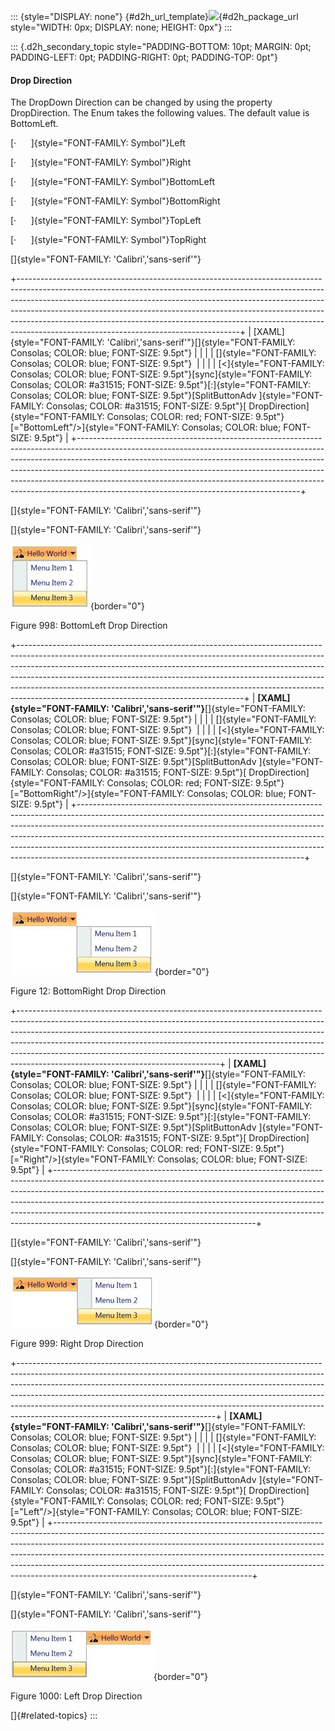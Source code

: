 ::: {style="DISPLAY: none"}
[](ms-xhelp:///?Id=d2h_url_template){#d2h_url_template}![](!package_url!){#d2h_package_url style="WIDTH: 0px; DISPLAY: none; HEIGHT: 0px"}
:::

::: {.d2h_secondary_topic style="PADDING-BOTTOM: 10pt; MARGIN: 0pt; PADDING-LEFT: 0pt; PADDING-RIGHT: 0pt; PADDING-TOP: 0pt"}
#### Drop Direction

The DropDown Direction can be changed by using the property DropDirection. The Enum takes the following values. The default value is BottomLeft.

[·      ]{style="FONT-FAMILY: Symbol"}Left

[·      ]{style="FONT-FAMILY: Symbol"}Right

[·      ]{style="FONT-FAMILY: Symbol"}BottomLeft

[·      ]{style="FONT-FAMILY: Symbol"}BottomRight

[·      ]{style="FONT-FAMILY: Symbol"}TopLeft

[·      ]{style="FONT-FAMILY: Symbol"}TopRight

[]{style="FONT-FAMILY: 'Calibri','sans-serif'"} 

+-------------------------------------------------------------------------------------------------------------------------------------------------------------------------------------------------------------------------------------------------------------------------------------------------------------------------------------------------------------------------------------------------------------------------------------------------------------+
| [XAML]{style="FONT-FAMILY: 'Calibri','sans-serif'"}[]{style="FONT-FAMILY: Consolas; COLOR: blue; FONT-SIZE: 9.5pt"}                                                                                                                                                                                                                                                                                                                                         |
|                                                                                                                                                                                                                                                                                                                                                                                                                                                             |
| []{style="FONT-FAMILY: Consolas; COLOR: blue; FONT-SIZE: 9.5pt"}                                                                                                                                                                                                                                                                                                                                                                                            |
|                                                                                                                                                                                                                                                                                                                                                                                                                                                             |
| [\<]{style="FONT-FAMILY: Consolas; COLOR: blue; FONT-SIZE: 9.5pt"}[sync]{style="FONT-FAMILY: Consolas; COLOR: #a31515; FONT-SIZE: 9.5pt"}[:]{style="FONT-FAMILY: Consolas; COLOR: blue; FONT-SIZE: 9.5pt"}[SplitButtonAdv ]{style="FONT-FAMILY: Consolas; COLOR: #a31515; FONT-SIZE: 9.5pt"}[ DropDirection]{style="FONT-FAMILY: Consolas; COLOR: red; FONT-SIZE: 9.5pt"}[=\"BottomLeft\"/\>]{style="FONT-FAMILY: Consolas; COLOR: blue; FONT-SIZE: 9.5pt"} |
+-------------------------------------------------------------------------------------------------------------------------------------------------------------------------------------------------------------------------------------------------------------------------------------------------------------------------------------------------------------------------------------------------------------------------------------------------------------+

[]{style="FONT-FAMILY: 'Calibri','sans-serif'"} 

[]{style="FONT-FAMILY: 'Calibri','sans-serif'"} 

![](../ImagesExt/image261_892.jpg){border="0"}

Figure 998: BottomLeft Drop Direction

+--------------------------------------------------------------------------------------------------------------------------------------------------------------------------------------------------------------------------------------------------------------------------------------------------------------------------------------------------------------------------------------------------------------------------------------------------------------+
| **[XAML]{style="FONT-FAMILY: 'Calibri','sans-serif'"}**[]{style="FONT-FAMILY: Consolas; COLOR: blue; FONT-SIZE: 9.5pt"}                                                                                                                                                                                                                                                                                                                                      |
|                                                                                                                                                                                                                                                                                                                                                                                                                                                              |
| []{style="FONT-FAMILY: Consolas; COLOR: blue; FONT-SIZE: 9.5pt"}                                                                                                                                                                                                                                                                                                                                                                                             |
|                                                                                                                                                                                                                                                                                                                                                                                                                                                              |
| [\<]{style="FONT-FAMILY: Consolas; COLOR: blue; FONT-SIZE: 9.5pt"}[sync]{style="FONT-FAMILY: Consolas; COLOR: #a31515; FONT-SIZE: 9.5pt"}[:]{style="FONT-FAMILY: Consolas; COLOR: blue; FONT-SIZE: 9.5pt"}[SplitButtonAdv ]{style="FONT-FAMILY: Consolas; COLOR: #a31515; FONT-SIZE: 9.5pt"}[ DropDirection]{style="FONT-FAMILY: Consolas; COLOR: red; FONT-SIZE: 9.5pt"}[=\"BottomRight\"/\>]{style="FONT-FAMILY: Consolas; COLOR: blue; FONT-SIZE: 9.5pt"} |
+--------------------------------------------------------------------------------------------------------------------------------------------------------------------------------------------------------------------------------------------------------------------------------------------------------------------------------------------------------------------------------------------------------------------------------------------------------------+

[]{style="FONT-FAMILY: 'Calibri','sans-serif'"} 

[]{style="FONT-FAMILY: 'Calibri','sans-serif'"} 

![](../ImagesExt/image261_893.jpg){border="0"}

Figure 12: BottomRight Drop Direction

+--------------------------------------------------------------------------------------------------------------------------------------------------------------------------------------------------------------------------------------------------------------------------------------------------------------------------------------------------------------------------------------------------------------------------------------------------------+
| **[XAML]{style="FONT-FAMILY: 'Calibri','sans-serif'"}**[]{style="FONT-FAMILY: Consolas; COLOR: blue; FONT-SIZE: 9.5pt"}                                                                                                                                                                                                                                                                                                                                |
|                                                                                                                                                                                                                                                                                                                                                                                                                                                        |
| []{style="FONT-FAMILY: Consolas; COLOR: blue; FONT-SIZE: 9.5pt"}                                                                                                                                                                                                                                                                                                                                                                                       |
|                                                                                                                                                                                                                                                                                                                                                                                                                                                        |
| [\<]{style="FONT-FAMILY: Consolas; COLOR: blue; FONT-SIZE: 9.5pt"}[sync]{style="FONT-FAMILY: Consolas; COLOR: #a31515; FONT-SIZE: 9.5pt"}[:]{style="FONT-FAMILY: Consolas; COLOR: blue; FONT-SIZE: 9.5pt"}[SplitButtonAdv ]{style="FONT-FAMILY: Consolas; COLOR: #a31515; FONT-SIZE: 9.5pt"}[ DropDirection]{style="FONT-FAMILY: Consolas; COLOR: red; FONT-SIZE: 9.5pt"}[=\"Right\"/\>]{style="FONT-FAMILY: Consolas; COLOR: blue; FONT-SIZE: 9.5pt"} |
+--------------------------------------------------------------------------------------------------------------------------------------------------------------------------------------------------------------------------------------------------------------------------------------------------------------------------------------------------------------------------------------------------------------------------------------------------------+

[]{style="FONT-FAMILY: 'Calibri','sans-serif'"} 

[]{style="FONT-FAMILY: 'Calibri','sans-serif'"} 

![](../ImagesExt/image261_894.jpg){border="0"}

Figure 999: Right Drop Direction

+-------------------------------------------------------------------------------------------------------------------------------------------------------------------------------------------------------------------------------------------------------------------------------------------------------------------------------------------------------------------------------------------------------------------------------------------------------+
| **[XAML]{style="FONT-FAMILY: 'Calibri','sans-serif'"}**[]{style="FONT-FAMILY: Consolas; COLOR: blue; FONT-SIZE: 9.5pt"}                                                                                                                                                                                                                                                                                                                               |
|                                                                                                                                                                                                                                                                                                                                                                                                                                                       |
| []{style="FONT-FAMILY: Consolas; COLOR: blue; FONT-SIZE: 9.5pt"}                                                                                                                                                                                                                                                                                                                                                                                      |
|                                                                                                                                                                                                                                                                                                                                                                                                                                                       |
| [\<]{style="FONT-FAMILY: Consolas; COLOR: blue; FONT-SIZE: 9.5pt"}[sync]{style="FONT-FAMILY: Consolas; COLOR: #a31515; FONT-SIZE: 9.5pt"}[:]{style="FONT-FAMILY: Consolas; COLOR: blue; FONT-SIZE: 9.5pt"}[SplitButtonAdv ]{style="FONT-FAMILY: Consolas; COLOR: #a31515; FONT-SIZE: 9.5pt"}[ DropDirection]{style="FONT-FAMILY: Consolas; COLOR: red; FONT-SIZE: 9.5pt"}[=\"Left\"/\>]{style="FONT-FAMILY: Consolas; COLOR: blue; FONT-SIZE: 9.5pt"} |
+-------------------------------------------------------------------------------------------------------------------------------------------------------------------------------------------------------------------------------------------------------------------------------------------------------------------------------------------------------------------------------------------------------------------------------------------------------+

[]{style="FONT-FAMILY: 'Calibri','sans-serif'"} 

[]{style="FONT-FAMILY: 'Calibri','sans-serif'"} 

![](../ImagesExt/image261_895.jpg){border="0"}

Figure 1000: Left Drop Direction

[]{#related-topics}
:::
